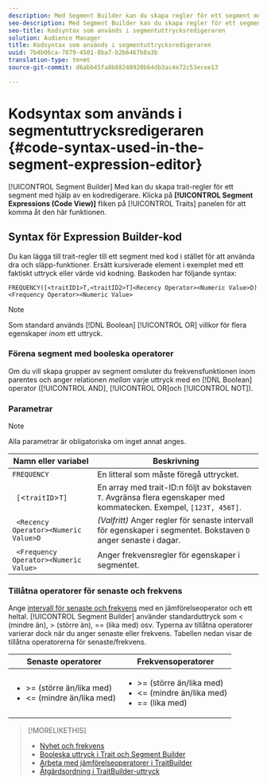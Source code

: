 ```yaml
---
description: Med Segment Builder kan du skapa regler för ett segment med hjälp av en kodredigerare. Klicka på fliken Segmentuttryck (kodvyn) på panelen Traits för att komma åt den här funktionen.
seo-description: Med Segment Builder kan du skapa regler för ett segment med hjälp av en kodredigerare. Klicka på fliken Segmentuttryck (kodvyn) på panelen Traits för att komma åt den här funktionen.
seo-title: Kodsyntax som används i segmentuttrycksredigeraren
solution: Audience Manager
title: Kodsyntax som används i segmentuttrycksredigeraren
uuid: 7b4b06ca-7879-4501-8ba7-b2b6467b8a3b
translation-type: tm+mt
source-git-commit: d6abb45fa8b88248920b64db3ac4e72c53ecee13

---
```



# Kodsyntax som används i segmentuttrycksredigeraren {#code-syntax-used-in-the-segment-expression-editor}

[!UICONTROL Segment Builder] Med kan du skapa trait-regler för ett segment med hjälp av en kodredigerare. Klicka på **[!UICONTROL Segment Expressions (Code View)]** fliken på [!UICONTROL Traits] panelen för att komma åt den här funktionen.

## Syntax för Expression Builder-kod

Du kan lägga till trait-regler till ett segment med kod i stället för att använda dra och släpp-funktioner. Ersätt kursiverade element i exemplet med ett faktiskt uttryck eller värde vid kodning. Baskoden har följande syntax:

```
FREQUENCY([<traitID1>T,<traitID2>T]<Recency Operator><Numeric Value>D)
<Frequency Operator><Numeric Value>
```

>[!NOTE]
>
>Som standard används [!DNL Boolean] [!UICONTROL OR] villkor för flera egenskaper *inom* ett uttryck.

### Förena segment med booleska operatorer

Om du vill skapa grupper av segment omsluter du frekvensfunktionen inom parentes och anger relationen *mellan* varje uttryck med en [!DNL Boolean] operator ([!UICONTROL AND], [!UICONTROL OR]och [!UICONTROL NOT]).

### Parametrar

>[!NOTE]
>
>Alla parametrar är obligatoriska om inget annat anges.

| Namn eller variabel | Beskrivning |
|---|---|
| `FREQUENCY` | En litteral som måste föregå uttrycket. |
| ` [`&lt;`traitID`>`T]` | En array med trait-ID:n följt av bokstaven `T`. Avgränsa flera egenskaper med kommatecken. Exempel, `[123T, 456T]`. |
| ` <Recency Operator><Numeric Value>D` | *(Valfritt)* Anger regler för senaste intervall för egenskaper i segmentet. Bokstaven `D` anger senaste i dagar. |
| ` <Frequency Operator><Numeric Value>` | Anger frekvensregler för egenskaper i segmentet. |

### Tillåtna operatorer för senaste och frekvens

Ange [intervall för senaste och frekvens](../../features/segments/recency-and-frequency.md) med en jämförelseoperator och ett heltal. [!UICONTROL Segment Builder] använder standarduttryck som &lt; (mindre än), > (större än), == (lika med) osv. Typerna av tillåtna operatorer varierar dock när du anger senaste eller frekvens. Tabellen nedan visar de tillåtna operatorerna för senaste/frekvens.

<table id="table_2F92617CB472442BA5639E24DB4E43D3"> 
 <thead> 
  <tr> 
   <th colname="col1" class="entry"> Senaste operatorer </th> 
   <th colname="col2" class="entry"> Frekvensoperatorer </th> 
  </tr> 
 </thead>
 <tbody> 
  <tr> 
   <td colname="col1"> 
    <ul id="ul_66D11A34097648A997BA5C6CCC38503A"> 
     <li id="li_EA0B607E58834E62B427C0B7626C2BD1">&gt;= (större än/lika med) </li> 
     <li id="li_CFE3D2DBEF424093A0497A70324D5B31">&lt;= (mindre än/lika med) </li> 
    </ul> </td> 
   <td colname="col2"> 
    <ul id="ul_A5A38BCD71B844F0B5FB28256069F87E"> 
     <li id="li_EA17C353214E4C2EA2B70169C94A2E53">&gt;= (större än/lika med) </li> 
     <li id="li_87CE5CCC6B44446BB2FD0AAD47712368">&lt;= (mindre än/lika med) </li> 
     <li id="li_7E922AEF3A524E78A18A9F6ECBF7460B">== (lika med) </li> 
    </ul> </td> 
  </tr> 
 </tbody> 
</table>

>[!MORELIKETHIS]
>
>* [Nyhet och frekvens](../../features/segments/recency-and-frequency.md)
>* [Booleska uttryck i Trait och Segment Builder](../../reference/boolean-expressions-tsb.md)
>* [Arbeta med jämförelseoperatorer i TraitBuilder](../../features/traits/trait-comparison-operators.md)
>* [Åtgärdsordning i TraitBuilder-uttryck](../../features/traits/trait-operator-precedence.md)

